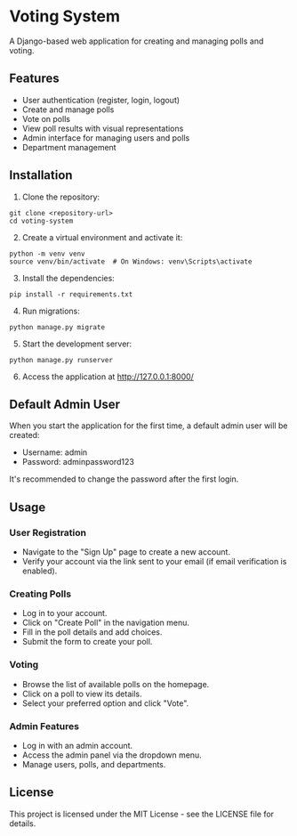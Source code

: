 # Voting System

A Django-based web application for creating and managing polls and voting.

## Features

- User authentication (register, login, logout)
- Create and manage polls
- Vote on polls
- View poll results with visual representations
- Admin interface for managing users and polls
- Department management

## Installation

1. Clone the repository:
```
git clone <repository-url>
cd voting-system
```

2. Create a virtual environment and activate it:
```
python -m venv venv
source venv/bin/activate  # On Windows: venv\Scripts\activate
```

3. Install the dependencies:
```
pip install -r requirements.txt
```

4. Run migrations:
```
python manage.py migrate
```

5. Start the development server:
```
python manage.py runserver
```

6. Access the application at http://127.0.0.1:8000/

## Default Admin User

When you start the application for the first time, a default admin user will be created:
- Username: admin
- Password: adminpassword123

It's recommended to change the password after the first login.

## Usage

### User Registration
- Navigate to the "Sign Up" page to create a new account.
- Verify your account via the link sent to your email (if email verification is enabled).

### Creating Polls
- Log in to your account.
- Click on "Create Poll" in the navigation menu.
- Fill in the poll details and add choices.
- Submit the form to create your poll.

### Voting
- Browse the list of available polls on the homepage.
- Click on a poll to view its details.
- Select your preferred option and click "Vote".

### Admin Features
- Log in with an admin account.
- Access the admin panel via the dropdown menu.
- Manage users, polls, and departments.

## License

This project is licensed under the MIT License - see the LICENSE file for details. 